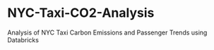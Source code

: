 # NYC-Taxi-CO2-Analysis
Analysis of NYC Taxi Carbon Emissions and Passenger Trends using Databricks 
